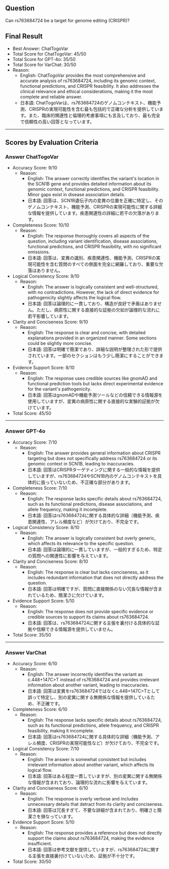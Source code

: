 ## Question

Can rs763684724 be a target for genome editing (CRISPR)?

## Final Result

- Best Answer: ChatTogoVar
- Total Score for ChatTogoVar: 45/50
- Total Score for GPT-4o: 35/50
- Total Score for VarChat: 30/50
- Reason:
  - English: ChatTogoVar provides the most comprehensive and accurate analysis of rs763684724, including its genomic context, functional predictions, and CRISPR feasibility. It also addresses the clinical relevance and ethical considerations, making it the most complete and reliable answer.
  - 日本語: ChatTogoVarは、rs763684724のゲノムコンテキスト、機能予測、CRISPRの実現可能性を含む最も包括的で正確な分析を提供しています。また、臨床的関連性と倫理的考慮事項にも言及しており、最も完全で信頼性の高い回答となっています。

---

## Scores by Evaluation Criteria

### Answer ChatTogoVar
- Accuracy Score: 9/10
  - Reason: 
    - English: The answer correctly identifies the variant's location in the SCN1B gene and provides detailed information about its genomic context, functional predictions, and CRISPR feasibility. Minor gaps exist in disease association details.
    - 日本語: 回答は、SCN1B遺伝子内の変異の位置を正確に特定し、そのゲノムコンテキスト、機能予測、CRISPRの実現可能性に関する詳細な情報を提供しています。疾患関連性の詳細に若干の欠落があります。
- Completeness Score: 10/10
  - Reason: 
    - English: The response thoroughly covers all aspects of the question, including variant identification, disease associations, functional predictions, and CRISPR feasibility, with no significant omissions.
    - 日本語: 回答は、変異の識別、疾患関連性、機能予測、CRISPRの実現可能性を含む質問のすべての側面を完全に網羅しており、重要な欠落はありません。
- Logical Consistency Score: 9/10
  - Reason: 
    - English: The answer is logically consistent and well-structured, with no contradictions. However, the lack of direct evidence for pathogenicity slightly affects the logical flow.
    - 日本語: 回答は論理的に一貫しており、構造が良好で矛盾はありません。ただし、病原性に関する直接的な証拠の欠如が論理的な流れに若干影響しています。
- Clarity and Conciseness Score: 9/10
  - Reason: 
    - English: The response is clear and concise, with detailed explanations provided in an organized manner. Some sections could be slightly more concise.
    - 日本語: 回答は明確で簡潔であり、詳細な説明が整理された形で提供されています。一部のセクションはもう少し簡潔にすることができます。
- Evidence Support Score: 8/10
  - Reason: 
    - English: The response uses credible sources like gnomAD and functional prediction tools but lacks direct experimental evidence for the variant's pathogenicity.
    - 日本語: 回答はgnomADや機能予測ツールなどの信頼できる情報源を使用していますが、変異の病原性に関する直接的な実験的証拠が欠けています。
- Total Score: 45/50

---

### Answer GPT-4o
- Accuracy Score: 7/10
  - Reason: 
    - English: The answer provides general information about CRISPR targeting but does not specifically address rs763684724 or its genomic context in SCN1B, leading to inaccuracies.
    - 日本語: 回答はCRISPRターゲティングに関する一般的な情報を提供していますが、rs763684724やSCN1B内のゲノムコンテキストを具体的に扱っていないため、不正確な部分があります。
- Completeness Score: 7/10
  - Reason: 
    - English: The response lacks specific details about rs763684724, such as its functional predictions, disease associations, and allele frequency, making it incomplete.
    - 日本語: 回答はrs763684724に関する具体的な詳細（機能予測、疾患関連性、アレル頻度など）が欠けており、不完全です。
- Logical Consistency Score: 8/10
  - Reason: 
    - English: The answer is logically consistent but overly generic, which affects its relevance to the specific question.
    - 日本語: 回答は論理的に一貫していますが、一般的すぎるため、特定の質問への関連性に影響を与えています。
- Clarity and Conciseness Score: 8/10
  - Reason: 
    - English: The response is clear but lacks conciseness, as it includes redundant information that does not directly address the question.
    - 日本語: 回答は明確ですが、質問に直接関係のない冗長な情報が含まれているため、簡潔さに欠けています。
- Evidence Support Score: 5/10
  - Reason: 
    - English: The response does not provide specific evidence or credible sources to support its claims about rs763684724.
    - 日本語: 回答は、rs763684724に関する主張を裏付ける具体的な証拠や信頼できる情報源を提供していません。
- Total Score: 35/50

---

### Answer VarChat
- Accuracy Score: 6/10
  - Reason: 
    - English: The answer incorrectly identifies the variant as c.448+147C>T instead of rs763684724 and provides irrelevant information about another variant, leading to inaccuracies.
    - 日本語: 回答は変異をrs763684724ではなくc.448+147C>Tとして誤って特定し、別の変異に関する無関係な情報を提供しているため、不正確です。
- Completeness Score: 6/10
  - Reason: 
    - English: The response lacks specific details about rs763684724, such as its functional predictions, allele frequency, and CRISPR feasibility, making it incomplete.
    - 日本語: 回答はrs763684724に関する具体的な詳細（機能予測、アレル頻度、CRISPRの実現可能性など）が欠けており、不完全です。
- Logical Consistency Score: 7/10
  - Reason: 
    - English: The answer is somewhat consistent but includes irrelevant information about another variant, which affects its logical flow.
    - 日本語: 回答はある程度一貫していますが、別の変異に関する無関係な情報が含まれており、論理的な流れに影響を与えています。
- Clarity and Conciseness Score: 6/10
  - Reason: 
    - English: The response is overly verbose and includes unnecessary details that detract from its clarity and conciseness.
    - 日本語: 回答は冗長すぎて、不要な詳細が含まれており、明確さと簡潔さを損なっています。
- Evidence Support Score: 5/10
  - Reason: 
    - English: The response provides a reference but does not directly support the claims about rs763684724, making the evidence insufficient.
    - 日本語: 回答は参考文献を提供していますが、rs763684724に関する主張を直接裏付けていないため、証拠が不十分です。
- Total Score: 30/50